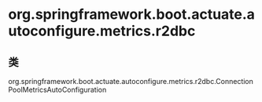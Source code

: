 # org.springframework.boot.actuate.autoconfigure.metrics.r2dbc

## 类

org.springframework.boot.actuate.autoconfigure.metrics.r2dbc.ConnectionPoolMetricsAutoConfiguration




